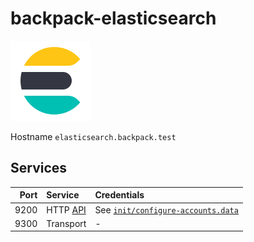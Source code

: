 # backpack-elasticsearch

![Elasticsearch](../../doc/assets/logos/elasticsearch.png)

Hostname `elasticsearch.backpack.test`

## Services

| Port | Service | Credentials
| ---: | :------ | :----------
| 9200 | HTTP [API](https://www.elastic.co/guide/en/elasticsearch/reference/current/rest-apis.html) | See [`init/configure-accounts.data`](init/configure-accounts.data)
| 9300 | Transport | -

